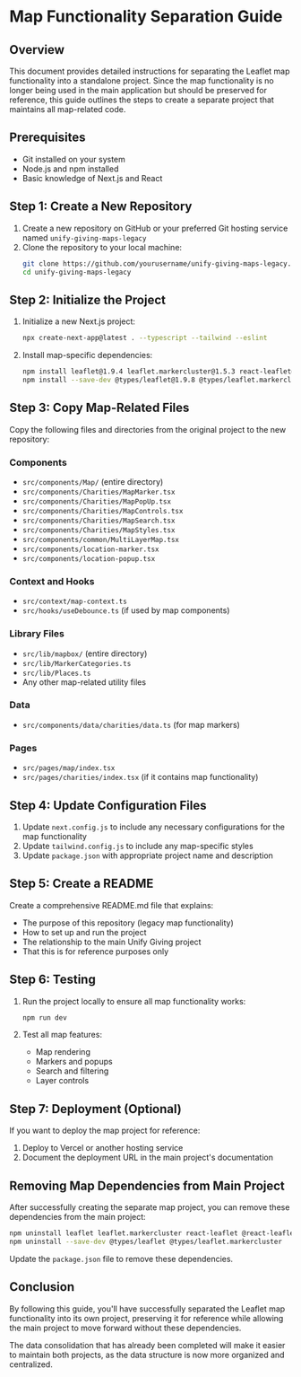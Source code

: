 # Map Functionality Separation Guide

## Overview

This document provides detailed instructions for separating the Leaflet map functionality into a standalone project. Since the map functionality is no longer being used in the main application but should be preserved for reference, this guide outlines the steps to create a separate project that maintains all map-related code.

## Prerequisites

- Git installed on your system
- Node.js and npm installed
- Basic knowledge of Next.js and React

## Step 1: Create a New Repository

1. Create a new repository on GitHub or your preferred Git hosting service named `unify-giving-maps-legacy`
2. Clone the repository to your local machine:
   ```bash
   git clone https://github.com/yourusername/unify-giving-maps-legacy.git
   cd unify-giving-maps-legacy
   ```

## Step 2: Initialize the Project

1. Initialize a new Next.js project:
   ```bash
   npx create-next-app@latest . --typescript --tailwind --eslint
   ```

2. Install map-specific dependencies:
   ```bash
   npm install leaflet@1.9.4 leaflet.markercluster@1.5.3 react-leaflet@4.2.1 @react-leaflet/core@2.1.0
   npm install --save-dev @types/leaflet@1.9.8 @types/leaflet.markercluster@1.5.4
   ```

## Step 3: Copy Map-Related Files

Copy the following files and directories from the original project to the new repository:

### Components

- `src/components/Map/` (entire directory)
- `src/components/Charities/MapMarker.tsx`
- `src/components/Charities/MapPopUp.tsx`
- `src/components/Charities/MapControls.tsx`
- `src/components/Charities/MapSearch.tsx`
- `src/components/Charities/MapStyles.tsx`
- `src/components/common/MultiLayerMap.tsx`
- `src/components/location-marker.tsx`
- `src/components/location-popup.tsx`

### Context and Hooks

- `src/context/map-context.ts`
- `src/hooks/useDebounce.ts` (if used by map components)

### Library Files

- `src/lib/mapbox/` (entire directory)
- `src/lib/MarkerCategories.ts`
- `src/lib/Places.ts`
- Any other map-related utility files

### Data

- `src/components/data/charities/data.ts` (for map markers)

### Pages

- `src/pages/map/index.tsx`
- `src/pages/charities/index.tsx` (if it contains map functionality)

## Step 4: Update Configuration Files

1. Update `next.config.js` to include any necessary configurations for the map functionality
2. Update `tailwind.config.js` to include any map-specific styles
3. Update `package.json` with appropriate project name and description

## Step 5: Create a README

Create a comprehensive README.md file that explains:

- The purpose of this repository (legacy map functionality)
- How to set up and run the project
- The relationship to the main Unify Giving project
- That this is for reference purposes only

## Step 6: Testing

1. Run the project locally to ensure all map functionality works:
   ```bash
   npm run dev
   ```

2. Test all map features:
   - Map rendering
   - Markers and popups
   - Search and filtering
   - Layer controls

## Step 7: Deployment (Optional)

If you want to deploy the map project for reference:

1. Deploy to Vercel or another hosting service
2. Document the deployment URL in the main project's documentation

## Removing Map Dependencies from Main Project

After successfully creating the separate map project, you can remove these dependencies from the main project:

```bash
npm uninstall leaflet leaflet.markercluster react-leaflet @react-leaflet/core
npm uninstall --save-dev @types/leaflet @types/leaflet.markercluster
```

Update the `package.json` file to remove these dependencies.

## Conclusion

By following this guide, you'll have successfully separated the Leaflet map functionality into its own project, preserving it for reference while allowing the main project to move forward without these dependencies.

The data consolidation that has already been completed will make it easier to maintain both projects, as the data structure is now more organized and centralized.